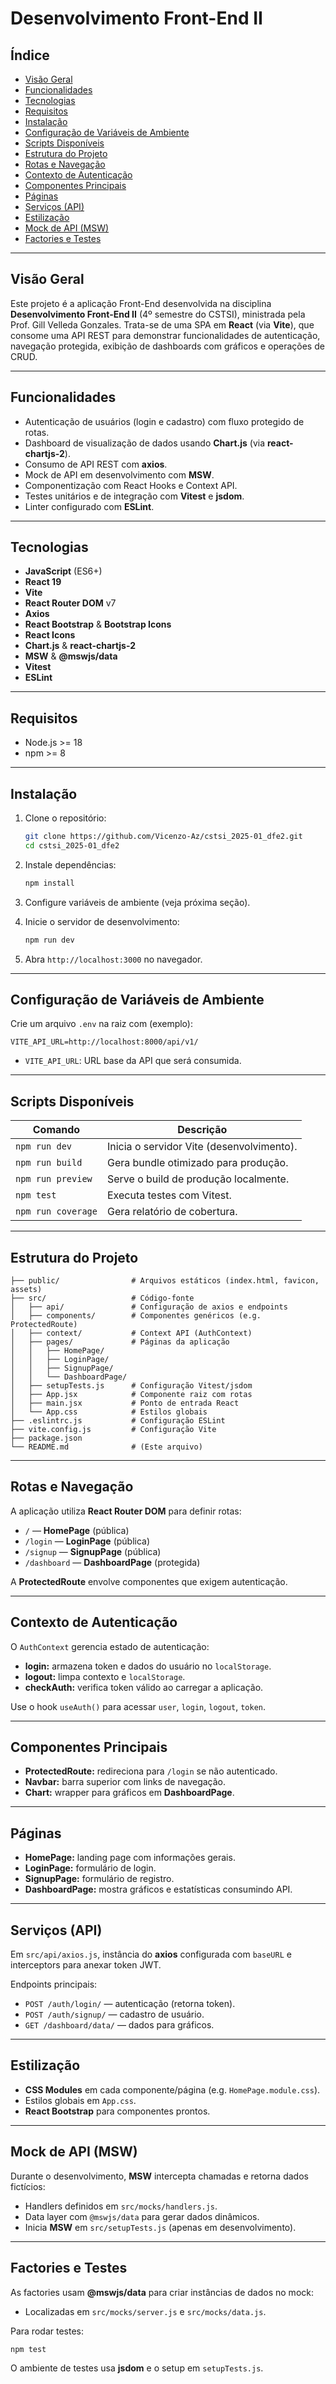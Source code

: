 # Desenvolvimento Front-End II

## Índice

- [Visão Geral](#visão-geral)
- [Funcionalidades](#funcionalidades)
- [Tecnologias](#tecnologias)
- [Requisitos](#requisitos)
- [Instalação](#instalação)
- [Configuração de Variáveis de Ambiente](#configuração-de-variáveis-de-ambiente)
- [Scripts Disponíveis](#scripts-disponíveis)
- [Estrutura do Projeto](#estrutura-do-projeto)
- [Rotas e Navegação](#rotas-e-navegação)
- [Contexto de Autenticação](#contexto-de-autenticação)
- [Componentes Principais](#componentes-principais)
- [Páginas](#páginas)
- [Serviços (API)](#serviços-api)
- [Estilização](#estilização)
- [Mock de API (MSW)](#mock-de-api-msw)
- [Factories e Testes](#factories-e-testes)

---

## Visão Geral

Este projeto é a aplicação Front-End desenvolvida na disciplina **Desenvolvimento Front-End II** (4º semestre do CSTSI), ministrada pela Prof. Gill Velleda Gonzales. Trata-se de uma SPA em **React** (via **Vite**), que consome uma API REST para demonstrar funcionalidades de autenticação, navegação protegida, exibição de dashboards com gráficos e operações de CRUD.

---

## Funcionalidades

- Autenticação de usuários (login e cadastro) com fluxo protegido de rotas.
- Dashboard de visualização de dados usando **Chart.js** (via **react-chartjs-2**).
- Consumo de API REST com **axios**.
- Mock de API em desenvolvimento com **MSW**.
- Componentização com React Hooks e Context API.
- Testes unitários e de integração com **Vitest** e **jsdom**.
- Linter configurado com **ESLint**.

---

## Tecnologias

- **JavaScript** (ES6+)
- **React 19**
- **Vite**
- **React Router DOM** v7
- **Axios**
- **React Bootstrap** & **Bootstrap Icons**
- **React Icons**
- **Chart.js** & **react-chartjs-2**
- **MSW** & **@mswjs/data**
- **Vitest**
- **ESLint**

---

## Requisitos

- Node.js >= 18
- npm >= 8

---

## Instalação

1. Clone o repositório:

   ```bash
   git clone https://github.com/Vicenzo-Az/cstsi_2025-01_dfe2.git
   cd cstsi_2025-01_dfe2
   ```

2. Instale dependências:

   ```bash
   npm install
   ```

3. Configure variáveis de ambiente (veja próxima seção).
4. Inicie o servidor de desenvolvimento:

   ```bash
   npm run dev
   ```

5. Abra `http://localhost:3000` no navegador.

---

## Configuração de Variáveis de Ambiente

Crie um arquivo `.env` na raiz com (exemplo):

```env
VITE_API_URL=http://localhost:8000/api/v1/
```

- `VITE_API_URL`: URL base da API que será consumida.

---

## Scripts Disponíveis

| **Comando**        | **Descrição**                             |
| ------------------ | ----------------------------------------- |
| `npm run dev`      | Inicia o servidor Vite (desenvolvimento). |
| `npm run build`    | Gera bundle otimizado para produção.      |
| `npm run preview`  | Serve o build de produção localmente.     |
| `npm test`         | Executa testes com Vitest.                |
| `npm run coverage` | Gera relatório de cobertura.              |

---

## Estrutura do Projeto

```text
├── public/                # Arquivos estáticos (index.html, favicon, assets)
├── src/                   # Código-fonte
│   ├── api/               # Configuração de axios e endpoints
│   ├── components/        # Componentes genéricos (e.g. ProtectedRoute)
│   ├── context/           # Context API (AuthContext)
│   ├── pages/             # Páginas da aplicação
│   │   ├── HomePage/
│   │   ├── LoginPage/
│   │   ├── SignupPage/
│   │   └── DashboardPage/
│   ├── setupTests.js      # Configuração Vitest/jsdom
│   ├── App.jsx            # Componente raiz com rotas
│   ├── main.jsx           # Ponto de entrada React
│   └── App.css            # Estilos globais
├── .eslintrc.js           # Configuração ESLint
├── vite.config.js         # Configuração Vite
├── package.json
└── README.md              # (Este arquivo)
```

---

## Rotas e Navegação

A aplicação utiliza **React Router DOM** para definir rotas:

- `/` — **HomePage** (pública)
- `/login` — **LoginPage** (pública)
- `/signup` — **SignupPage** (pública)
- `/dashboard` — **DashboardPage** (protegida)

A **ProtectedRoute** envolve componentes que exigem autenticação.

---

## Contexto de Autenticação

O `AuthContext` gerencia estado de autenticação:

- **login:** armazena token e dados do usuário no `localStorage`.
- **logout:** limpa contexto e `localStorage`.
- **checkAuth:** verifica token válido ao carregar a aplicação.

Use o hook `useAuth()` para acessar `user`, `login`, `logout`, `token`.

---

## Componentes Principais

- **ProtectedRoute:** redireciona para `/login` se não autenticado.
- **Navbar:** barra superior com links de navegação.
- **Chart:** wrapper para gráficos em **DashboardPage**.

---

## Páginas

- **HomePage:** landing page com informações gerais.
- **LoginPage:** formulário de login.
- **SignupPage:** formulário de registro.
- **DashboardPage:** mostra gráficos e estatísticas consumindo API.

---

## Serviços (API)

Em `src/api/axios.js`, instância do **axios** configurada com `baseURL` e interceptors para anexar token JWT.

Endpoints principais:

- `POST /auth/login/` — autenticação (retorna token).
- `POST /auth/signup/` — cadastro de usuário.
- `GET /dashboard/data/` — dados para gráficos.

---

## Estilização

- **CSS Modules** em cada componente/página (e.g. `HomePage.module.css`).
- Estilos globais em `App.css`.
- **React Bootstrap** para componentes prontos.

---

## Mock de API (MSW)

Durante o desenvolvimento, **MSW** intercepta chamadas e retorna dados fictícios:

- Handlers definidos em `src/mocks/handlers.js`.
- Data layer com `@mswjs/data` para gerar dados dinâmicos.
- Inicia **MSW** em `src/setupTests.js` (apenas em desenvolvimento).

---

## Factories e Testes

As factories usam **@mswjs/data** para criar instâncias de dados no mock:

- Localizadas em `src/mocks/server.js` e `src/mocks/data.js`.

Para rodar testes:

```bash
npm test
```

O ambiente de testes usa **jsdom** e o setup em `setupTests.js`.

